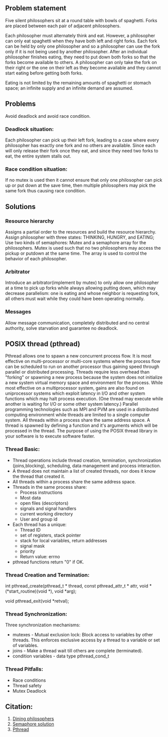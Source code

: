 ## Problem statement

Five silent philosophers sit at a round table with bowls of spaghetti. Forks are placed between each pair of adjacent
philosophers.

Each philosopher must alternately think and eat. However, a philosopher can only eat spaghetti when they have both left
and right forks. Each fork can be held by only one philosopher and so a philosopher can use the fork only if it is not
being used by another philosopher. After an individual philosopher finishes eating, they need to put down both forks so
that the forks become available to others. A philosopher can only take the fork on their right or the one on their left
as they become available and they cannot start eating before getting both forks.

Eating is not limited by the remaining amounts of spaghetti or stomach space; an infinite supply and an infinite demand
are assumed.

## Problems

Avoid deadlock and avoid race condition.

### Deadlock situation:

Each philosopher can pick up their left fork, leading to a case where every philosopher has exactly one fork and no
others are available. Since each will only release their fork once they eat, and since they need two forks to eat, the
entire system stalls out.

### Race condition situation:

If no mutex is used then it cannot ensure that only one philosopher can pick up or put down at the save time, then
multiple philosophers may pick the same fork thus causing race condition.

## Solutions

### Resource hierarchy

Assigns a partial order to the resources and build the resource hierarchy.  
Assign philosopher with three states: THINKING, HUNGRY, and EATING;    
Use two kinds of semaphores: Mutex and a semaphore array for the philosophers. Mutex is used such that no two
philosophers may access the pickup or putdown at the same time. The array is used to control the behavior of each
philosopher.

### Arbitrator

Introduce an arbitrator(implement by mutex) to only allow one philosopher at a time to pick up forks while always
allowing putting down, which may decrease parallelism: one is eating and whose neighbor is requesting fork, all others
must wait while they could have been operating normally.

### Messages

Allow message communication, completely distributed and no central authority, solve starvation and guarantee no
deadlock.

## POSIX thread (pthread)

Pthread allows one to spawn a new concurrent process flow. It is most effective on multi-processor or multi-core systems
where the process flow can be scheduled to run on another processor thus gaining speed through parallel or distributed
processing. Threads require less overhead than "forking" or spawning a new process because the system does not
initialize a new system virtual memory space and environment for the process. While most effective on a multiprocessor
system, gains are also found on uniprocessor systems which exploit latency in I/O and other system functions which may
halt process execution. (One thread may execute while another is waiting for I/O or some other system latency.) Parallel
programming technologies such as MPI and PVM are used in a distributed computing environment while threads are limited
to a single computer system. All threads within a process share the same address space. A thread is spawned by defining
a function and it's arguments which will be processed in the thread. The purpose of using the POSIX thread library in
your software is to execute software faster.   

### Thread Basic:
* Thread operations include thread creation, termination, synchronization (joins,blocking), scheduling, data management and process interaction.
* A thread does not maintain a list of created threads, nor does it know the thread that created it.
* All threads within a process share the same address space.
* Threads in the same process share:
  * Process instructions
  * Most data
  * open files (descriptors)
  * signals and signal handlers
  * current working directory
  * User and group id
* Each thread has a unique:
  * Thread ID
  * set of registers, stack pointer
  * stack for local variables, return addresses
  * signal mask
  * priority
  * Return value: errno
* pthread functions return "0" if OK.

### Thread Creation and Termination:

int pthread_create(pthread_t * thread,
const pthread_attr_t * attr,
void * (*start_routine)(void *),
void *arg);

void pthread_exit(void *retval);

### Thread Synchronization:

Three synchronization mechanisms:

* mutexes - Mutual exclusion lock: Block access to variables by other threads. This enforces exclusive access by a thread to a variable or set of variables.
* joins - Make a thread wait till others are complete (terminated).
* condition variables - data type pthread_cond_t

### Thread Pitfalls:

* Race conditions
* Thread safety
* Mutex Deadlock


## Citation:

1. [Dining philosophers](https://en.wikipedia.org/wiki/Dining_philosophers_problem#:~:text=It_was_originally_formulated_in,the_problem_its_present_formulation/)
2. [Semaphore solution](https://www.geeksforgeeks.org/dining-philosopher-problem-using-semaphores/)
3. [Pthread](https://www.cs.cmu.edu/afs/cs/academic/class/15492-f07/www/pthreads.html)